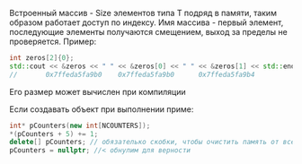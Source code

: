 Встроенный массив - Size элементов типа T подряд в памяти, таким образом работает доступ по индексу. Имя массива - первый элемент, последующие элементы получаются смещением, выход за пределы не проверяется.
Пример:
```cpp
int zeros[2]{0};
std::cout << &zeros << " " << &zeros[0] << " " << &zeros[1] << std::endl;
//       0x7ffeda5fa9b0    0x7ffeda5fa9b0      0x7ffeda5fa9b4
```

Его размер может вычислен при компиляции


Если создавать объект при выполнении приме:
```cpp
int* pCounters(new int[NCOUNTERS]);
*(pCounters + 5) += 1;
delete[] pCounters; // обязателько скобки, чтобы очистить память от всех элементов, а не только от первого
pCounters = nullptr; //< обнулим для верности
```